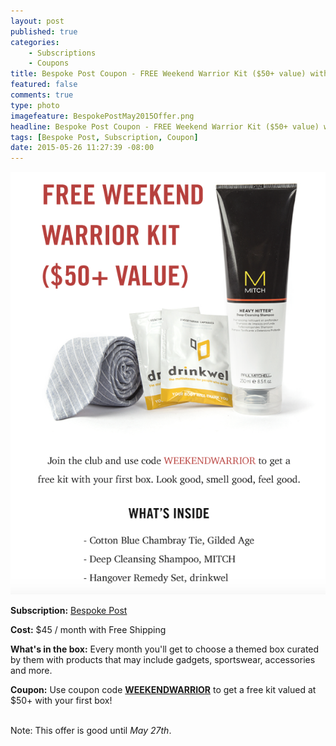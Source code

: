```yaml
---
layout: post
published: true
categories: 
    - Subscriptions
    - Coupons
title: Bespoke Post Coupon - FREE Weekend Warrior Kit ($50+ value) with your subscription!
featured: false
comments: true
type: photo
imagefeature: BespokePostMay2015Offer.png
headline: Bespoke Post Coupon - FREE Weekend Warrior Kit ($50+ value) with your subscription!
tags: [Bespoke Post, Subscription, Coupon]
date: 2015-05-26 11:27:39 -08:00
---
```


<center><img src='/images/BespokePostMay2015Offer.png'></center>
<p><b>Subscription:</b> <a href="https://bespokepost.com/r/5e44e4d3">Bespoke Post</a></p>
<p><b>Cost:</b> $45 / month with Free Shipping</p>
<p><b>What's in the box:</b> Every month you'll get to choose a themed box curated by them with products that may include gadgets, sportswear, accessories and more.</p>
<p><b>Coupon:</b> Use coupon code <a href="https://bespokepost.com/r/5e44e4d3"><b>WEEKENDWARRIOR</b></a> to get a free kit valued at $50+ with your first box!</p>
<br>

<DT>Note: This offer is good until <i>May 27th</i>.</DT>
